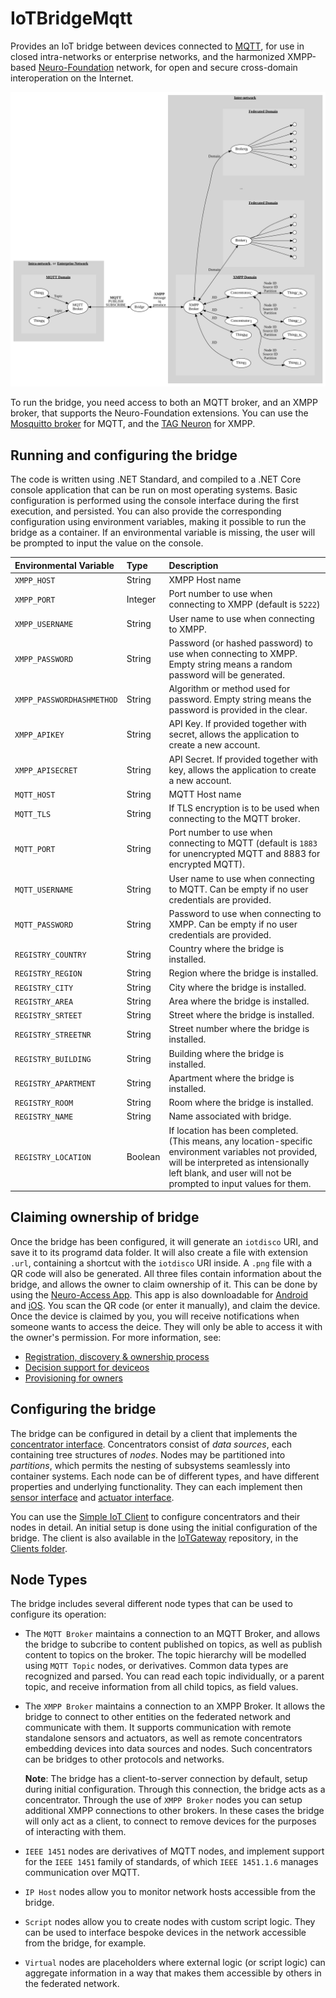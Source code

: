 IoTBridgeMqtt
================

Provides an IoT bridge between devices connected to [MQTT](https://mqtt.org/), for use in
closed intra-networks or enterprise networks, and the harmonized XMPP-based 
[Neuro-Foundation](https://neuro-foundation.io/) network, for open and secure cross-domain
interoperation on the Internet.

![Bridge topology](Graphs/Topology.svg)

To run the bridge, you need access to both an MQTT broker, and an XMPP broker, that supports
the Neuro-Foundation extensions. You can use the [Mosquitto broker](https://mosquitto.org/)
for MQTT, and the [TAG Neuron](https://lab.tagroot.io/Documentation/Neuron/InstallBroker.md)
for XMPP.

Running and configuring the bridge
-------------------------------------

The code is written using .NET Standard, and compiled to a .NET Core console application
that can be run on most operating systems. Basic configuration is performed using the
console interface during the first execution, and persisted. You can also provide the
corresponding configuration using environment variables, making it possible to run the
bridge as a container. If an environmental variable is missing, the user will be prompted
to input the value on the console.

| Environmental Variable    | Type    | Description                                                                                                           |
|:--------------------------|:--------|:----------------------------------------------------------------------------------------------------------------------|
| `XMPP_HOST`               | String  | XMPP Host name                                                                                                        |
| `XMPP_PORT`				| Integer | Port number to use when connecting to XMPP (default is `5222`)                                                        |
| `XMPP_USERNAME`			| String  | User name to use when connecting to XMPP.                                                                             |
| `XMPP_PASSWORD`			| String  | Password (or hashed password) to use when connecting to XMPP. Empty string means a random password will be generated. |
| `XMPP_PASSWORDHASHMETHOD`	| String  | Algorithm or method used for password. Empty string means the password is provided in the clear.                      |
| `XMPP_APIKEY`				| String  | API Key. If provided together with secret, allows the application to create a new account.                            |
| `XMPP_APISECRET`			| String  | API Secret. If provided together with key, allows the application to create a new account.                            |
| `MQTT_HOST`               | String  | MQTT Host name														                                                  |
| `MQTT_TLS`                | String  | If TLS encryption is to be used when connecting to the MQTT broker.	                                                  |
| `MQTT_PORT`               | String  | Port number to use when connecting to MQTT (default is `1883` for unencrypted MQTT and 8883 for encrypted MQTT).      |
| `MQTT_USERNAME`           | String  | User name to use when connecting to MQTT. Can be empty if no user credentials are provided.                           |
| `MQTT_PASSWORD`           | String  | Password to use when connecting to XMPP. Can be empty if no user credentials are provided.                            |
| `REGISTRY_COUNTRY`		| String  | Country where the bridge is installed.                                                                                |
| `REGISTRY_REGION`			| String  | Region where the bridge is installed.                                                                                 |
| `REGISTRY_CITY`			| String  | City where the bridge is installed.                                                                                   |
| `REGISTRY_AREA`			| String  | Area where the bridge is installed.                                                                                   |
| `REGISTRY_SRTEET`			| String  | Street where the bridge is installed.                                                                                 |
| `REGISTRY_STREETNR`		| String  | Street number where the bridge is installed.                                                                          |
| `REGISTRY_BUILDING`		| String  | Building where the bridge is installed.                                                                               |
| `REGISTRY_APARTMENT`		| String  | Apartment where the bridge is installed.                                                                              |
| `REGISTRY_ROOM`			| String  | Room where the bridge is installed.                                                                                   |
| `REGISTRY_NAME`			| String  | Name associated with bridge.                                                                                          |
| `REGISTRY_LOCATION`		| Boolean | If location has been completed. (This means, any location-specific environment variables not provided, will be interpreted as intensionally left blank, and user will not be prompted to input values for them. |

Claiming ownership of bridge
-------------------------------

Once the bridge has been configured, it will generate an `iotdisco` URI, and save it to its
programd data folder. It will also create a file with extension `.url`, containing a shortcut
with the `iotdisco` URI inside. A `.png` file with a QR code will also be generated. All three
files contain information about the bridge, and allows the owner to claim ownership of it.
This can be done by using the [Neuro-Access App](https://github.com/Trust-Anchor-Group/NeuroAccessMaui).
This app is also downloadable for [Android](https://play.google.com/store/apps/details?id=com.tag.NeuroAccess) 
and [iOS](https://apps.apple.com/app/neuro-access/id6446863270). You scan the QR code (or
enter it manually), and claim the device. Once the device is claimed by you, you will receive
notifications when someone wants to access the deice. They will only be able to access it
with the owner's permission. For more information, see:

* [Registration, discovery & ownership process](https://neuro-foundation.io/Discovery.md)
* [Decision support for deviceos](https://neuro-foundation.io/DecisionSupport.md)
* [Provisioning for owners](https://neuro-foundation.io/Provisioning.md)


Configuring the bridge
-------------------------

The bridge can be configured in detail by a client that implements the [concentrator interface](https://neuro-foundation.io/Concentrator.md).
Concentrators consist of *data sources*, each containing tree structures of *nodes*. Nodes may be partitioned into
*partitions*, which permits the nesting of subsystems seamlessly into container systems. Each node can be
of different types, and have different properties and underlying functionality. They can each implement then
[sensor interface](https://neuro-foundation.io/SensorData.md) and [actuator interface](https://neuro-foundation.io/ControlParameters.md).

You can use the [Simple IoT Client](https://waher.se/IoTGateway/SimpleIoTClient.md) to configure concentrators and their nodes in detail.
An initial setup is done using the initial configuration of the bridge. The client is also available in the
[IoTGateway](https://github.com/Neuro-Foundation/IoTGateway) repository, in the
[Clients folder](https://github.com/Neuro-Foundation/IoTGateway/tree/master/Clients/Waher.Client.WPF).

Node Types
-------------

The bridge includes several different node types that can be used to configure its operation:

*	The `MQTT Broker` maintains a connection to an MQTT Broker, and allows the bridge to subcribe to
	content published on topics, as well as publish content to topics on the broker. The topic
	hierarchy will be modelled using `MQTT Topic` nodes, or derivatives. Common data types are
	recognized and parsed. You can read each topic individually, or a parent topic, and receive
	information from all child topics, as field values.

*	The `XMPP Broker` maintains a connection to an XMPP Broker. It allows the bridge to connect
	to other entities on the federated network and communicate with them. It supports communication
	with remote standalone sensors and actuators, as well as remote concentrators embedding devices
	into data sources and nodes. Such concentrators can be bridges to other protocols and networks.
	
	**Note**: The bridge has a client-to-server connection by default, setup during initial
	configuration. Through this connection, the bridge acts as a concentrator. Through the use of
	`XMPP Broker` nodes you can setup additional XMPP connections to other brokers. In these cases
	the bridge will only act as a client, to connect to remove devices for the purposes of interacting
	with them.

*	`IEEE 1451` nodes are derivatives of MQTT nodes, and implement support for the `IEEE 1451` family
	of standards, of which `IEEE 1451.1.6` manages communication over MQTT.

*	`IP Host` nodes allow you to monitor network hosts accessible from the bridge.

*	`Script` nodes allow you to create nodes with custom script logic. They can be used to interface
	bespoke devices in the network accessible from the bridge, for example.

*	`Virtual` nodes are placeholders where external logic (or script logic) can aggregate information
	in a way that makes them accessible by others in the federated network.